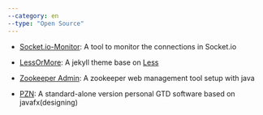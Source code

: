 ```yaml
---
--category: en
--type: "Open Source"
---
```


* <a href="https://github.com/luoyan35714/Socket.io-Monitor" target="_blank">Socket.io-Monitor</a>: A tool to monitor the connections in Socket.io

* <a href="https://github.com/luoyan35714/LessOrMore" target="_blank">LessOrMore</a>: A jekyll theme base on [Less](http://lesscss.cn/)

* <a href="https://github.com/luoyan35714/zookeeper_admin" target="_blank">Zookeeper Admin</a>: A zookeeper web management tool setup with java

* <a href="https://github.com/WOLFLY/pzn" target="_blank">PZN</a>: A standard-alone version personal GTD software based on javafx(designing)
